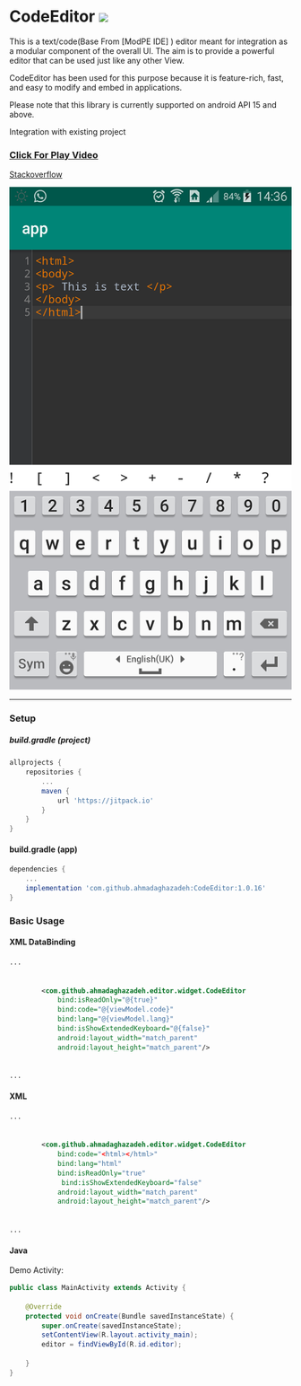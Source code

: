 # CodeEditor [![](https://jitpack.io/v/ahmadaghazadeh/CodeEditor.svg)](https://jitpack.io/#ahmadaghazadeh/CodeEditor)

This is a text/code(Base From [ModPE IDE] ) editor meant for integration as a modular component of the overall UI.
The aim is to provide a powerful editor that can be used just like any other View.

CodeEditor has been used for this purpose because it is feature-rich, fast, and easy to modify and embed in applications.


Please note that this library is currently supported on android API 15 and above.

Integration with existing project

### [Click For Play Video](https://youtu.be/lq-P1qwgU1Q)

[Stackoverflow](https://stackoverflow.com/a/52641368/1770868)

<div align="center">
  <a href="https://youtu.be/lq-P1qwgU1Q"><img src="media/screenshot.png" alt="Play Video"></a>
</div>

---

### Setup

##### build.gradle (project)
```groovy
allprojects {
    repositories {
        ...
        maven {
            url 'https://jitpack.io'
        }
    }
}
```

#### build.gradle (app)
```groovy
dependencies {
    ...
    implementation 'com.github.ahmadaghazadeh:CodeEditor:1.0.16'
}
```

### Basic Usage
#### XML DataBinding
```xml
...


        <com.github.ahmadaghazadeh.editor.widget.CodeEditor
            bind:isReadOnly="@{true}"
            bind:code="@{viewModel.code}"
            bind:lang="@{viewModel.lang}"
            bind:isShowExtendedKeyboard="@{false}"
            android:layout_width="match_parent"
            android:layout_height="match_parent"/>


...
```

#### XML
```xml
...


        <com.github.ahmadaghazadeh.editor.widget.CodeEditor
            bind:code="<html></html>"
            bind:lang="html"
            bind:isReadOnly="true"
             bind:isShowExtendedKeyboard="false"
            android:layout_width="match_parent"
            android:layout_height="match_parent"/>


...
```


#### Java
Demo Activity:
```java
public class MainActivity extends Activity {

    @Override
    protected void onCreate(Bundle savedInstanceState) {
        super.onCreate(savedInstanceState);
        setContentView(R.layout.activity_main);
        editor = findViewById(R.id.editor);
         
    }
}
```

